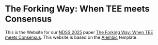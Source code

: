 # The Forking Way: When TEE meets Consensus

This is the Website for our [NDSS 2025](https://www.ndss-symposium.org/ndss2025/) paper [The Forking Way: When TEE meets Consensus](). This website is based on the [Alembic](https://alembic.darn.es/) template.
